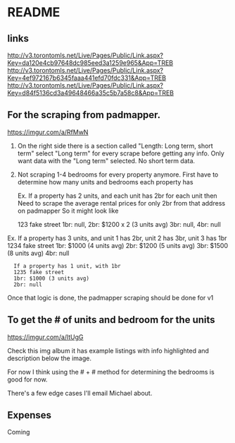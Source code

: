 # README #

## links
http://v3.torontomls.net/Live/Pages/Public/Link.aspx?Key=da120e4cb97648dc985eed3a1259e965&App=TREB
http://v3.torontomls.net/Live/Pages/Public/Link.aspx?Key=4ef972167b6345faaa441efd70fdc331&App=TREB
http://v3.torontomls.net/Live/Pages/Public/Link.aspx?Key=d84f5136cd3a49648466a35c5b7a58c8&App=TREB

## For the scraping from padmapper.
https://imgur.com/a/RfMwN
1. On the right side there is a section called "Length: Long term, short term" select "Long term" for every scrape before getting any info.
Only want data with the "Long term" selected. No short term data.
2. Not scraping 1-4 bedrooms for every property anymore.
   First have to determine how many units and bedrooms each property has

   Ex. If a property has 2 units, and each unit has 2br for each unit then
      Need to scrape the average rental prices for only 2br from that address on padmapper
      So it might look like

      123 fake street
      1br: null,
      2br: $1200 x 2 (3 units avg)
      3br: null,
      4br: null

  Ex. If a property has 3 units, and unit 1 has 2br, unit 2 has 3br, unit 3 has 1br
      1234 fake street
      1br: $1000 (4 units avg)
      2br: $1200 (5 units avg)
      3br: $1500 (8 units avg)
      4br: null

      If a property has 1 unit, with 1br
      1235 fake street
      1br: $1000 (3 units avg)
      2br: null

Once that logic is done, the padmapper scraping should be done for v1

## To get the # of units and bedroom for the units
https://imgur.com/a/ltUgG

Check this img album it has example listings with info highlighted and description below the image.

For now I think using the # + # method for determining the bedrooms is good for now.

There's a few edge cases I'll email Michael about.

## Expenses

Coming
